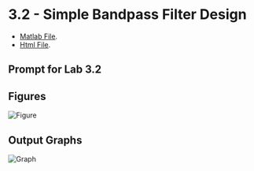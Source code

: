 # 3.2 - Simple Bandpass Filter Design

- [Matlab File](<3.2_Simple_Bandpass_Filter_Design.mlx>).
- [Html File](<3.2 Simple_Bandpass_Filter_Design.html>).

## Prompt for Lab 3.2


## Figures

![Figure](FigureLink)

## Output Graphs

![Graph](GraphLink)